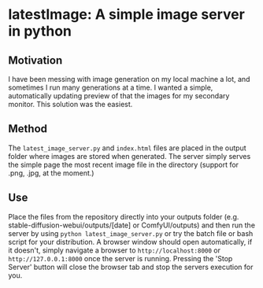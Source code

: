 # latestImage: A simple image server in python

## Motivation
I have been messing with image generation on my local machine a lot, and sometimes I run many generations at a time. I wanted a simple, automatically updating preview of that the images for my secondary monitor. This solution was the easiest.
## Method
The ```latest_image_server.py``` and ```index.html``` files are placed in the output folder where images are stored when generated. The server simply serves the simple page the most recent image file in the directory (support for .png, .jpg, at the moment.)
## Use
Place the files from the repository directly into your outputs folder (e.g. stable-diffusion-webui/outputs/[date] or ComfyUI/outputs) and then run the server by using ```python latest_image_server.py``` or try the batch file or bash script for your distribution. A browser window should open automatically, if it doesn't, simply navigate a browser to ```http://localhost:8000``` or ```http://127.0.0.1:8000``` once the server is running. Pressing the 'Stop Server' button will close the browser tab and stop the servers execution for you.
